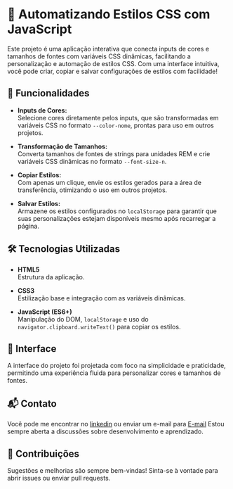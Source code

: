 # 🎨 Automatizando Estilos CSS com JavaScript 

Este projeto é uma aplicação interativa que conecta inputs de cores e tamanhos de fontes com variáveis CSS dinâmicas, facilitando a personalização e automação de estilos CSS. Com uma interface intuitiva, você pode criar, copiar e salvar configurações de estilos com facilidade!

## 🚀 Funcionalidades

- **Inputs de Cores:**  
  Selecione cores diretamente pelos inputs, que são transformadas em variáveis CSS no formato `--color-nome`, prontas para uso em outros projetos.

- **Transformação de Tamanhos:**  
  Converta tamanhos de fontes de strings para unidades REM e crie variáveis CSS dinâmicas no formato `--font-size-n`.

- **Copiar Estilos:**  
  Com apenas um clique, envie os estilos gerados para a área de transferência, otimizando o uso em outros projetos.

- **Salvar Estilos:**  
  Armazene os estilos configurados no `localStorage` para garantir que suas personalizações estejam disponíveis mesmo após recarregar a página.

## 🛠️ Tecnologias Utilizadas

- **HTML5**  
  Estrutura da aplicação.

- **CSS3**  
  Estilização base e integração com as variáveis dinâmicas.

- **JavaScript (ES6+)**  
  Manipulação do DOM, `localStorage` e uso do `navigator.clipboard.writeText()` para copiar os estilos.

## 🎨 Interface

A interface do projeto foi projetada com foco na simplicidade e praticidade, permitindo uma experiência fluida para personalizar cores e tamanhos de fontes.

## 📬 Contato
Você pode me encontrar no [linkedin](https://www.linkedin.com/in/vanessa-aquino-1b0b29289/) ou enviar um e-mail para [E-mail](mailto:vanessaquinoo@hotmail.com) Estou sempre aberta a discussões sobre desenvolvimento e aprendizado.

## 🤝 Contribuições
Sugestões e melhorias são sempre bem-vindas! Sinta-se à vontade para abrir issues ou enviar pull requests.




